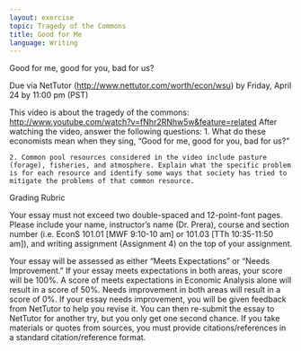 ```yaml
---
layout: exercise
topic: Tragedy of the Commons
title: Good for Me
language: Writing
---
```


Good for me, good for you, bad for us?

Due via NetTutor (http://www.nettutor.com/worth/econ/wsu) by Friday, April 24 by 11:00 pm (PST)

This video is about the tragedy of the commons:
http://www.youtube.com/watch?v=fNhr2RNhw5w&feature=related
After watching the video, answer the following questions:
    1. What do these economists mean when they sing, “Good for me, good for you, bad for us?”

    2. Common pool resources considered in the video include pasture (forage), fisheries, and atmosphere. Explain what the specific problem is for each resource and identify some ways that society has tried to mitigate the problems of that common resource.

Grading Rubric

Your essay must not exceed two double-spaced and 12-point-font pages.  Please include your name, instructor’s name (Dr. Prera), course and section number (i.e. EconS 101.01 [MWF 9:10-10 am] or 101.03 [TTh 10:35-11:50 am]), and writing assignment (Assignment 4) on the top of your assignment.

Your essay will be assessed as either “Meets Expectations” or “Needs Improvement.”  If your essay meets expectations in both areas, your score will be 100%.  A score of meets expectations in Economic Analysis alone will result in a score of 50%.  Needs improvement in both areas will result in a score of 0%.   If your essay needs improvement, you will be given feedback from NetTutor to help you revise it.  You can then re-submit the essay to NetTutor for another try, but you only get one second chance. If you take materials or quotes from sources, you must provide citations/references in a standard citation/reference format.
